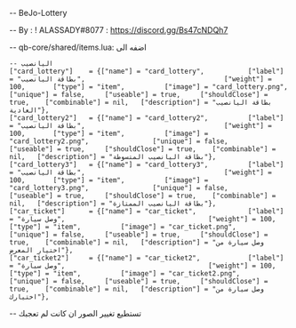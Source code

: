 -- BeJo-Lottery 

-- By : ! ALASSADY#8077 : https://discord.gg/Bs47cNDQh7

--  qb-core/shared/items.lua:  اضفه الى 

	-- اليانصيب
	["card_lottery"]  	= {["name"] = "card_lottery", 			["label"] = "بطاقة اليانصيب", 							     	["weight"] = 100, 		["type"] = "item", 			["image"] = "card_lottery.png", 				["unique"] = false, 	["useable"] = true, 	["shouldClose"] = true,    ["combinable"] = nil,   ["description"] = "بطاقة اليانصيب العادية"},
	["card_lottery2"]  	= {["name"] = "card_lottery2", 			["label"] = "بطاقة اليانصيب", 							     	["weight"] = 100, 		["type"] = "item", 			["image"] = "card_lottery2.png", 				["unique"] = false, 	["useable"] = true, 	["shouldClose"] = true,    ["combinable"] = nil,   ["description"] = "بطاقة اليانصيب المتسوطة"},
	["card_lottery3"]  	= {["name"] = "card_lottery3", 			["label"] = "بطاقة اليانصيب", 							     	["weight"] = 100, 		["type"] = "item", 			["image"] = "card_lottery3.png", 				["unique"] = false, 	["useable"] = true, 	["shouldClose"] = true,    ["combinable"] = nil,   ["description"] = "بطاقة اليانصيب الممتازة"},
	["car_ticket"]  	= {["name"] = "car_ticket", 			["label"] = "وصل سيارة", 							     	["weight"] = 100, 		["type"] = "item", 			["image"] = "car_ticket.png", 				["unique"] = false, 	["useable"] = true, 	["shouldClose"] = true,    ["combinable"] = nil,   ["description"] = "وصل سيارة من اختيار المعرض"},
	["car_ticket2"]  	= {["name"] = "car_ticket2", 			["label"] = "وصل سيارة", 							     	["weight"] = 100, 		["type"] = "item", 			["image"] = "car_ticket2.png", 				["unique"] = false, 	["useable"] = true, 	["shouldClose"] = true,    ["combinable"] = nil,   ["description"] = "وصل سيارة من اختيارك"},

-- تستطيع تغيير الصور ان كانت لم تعجبك
